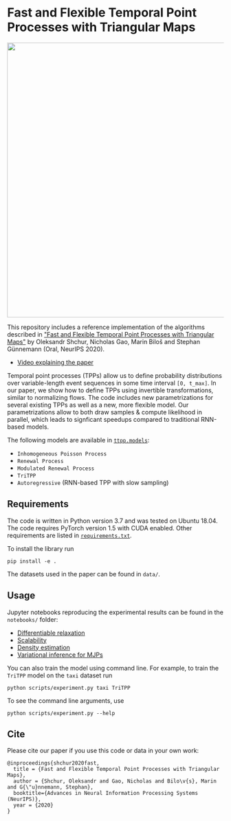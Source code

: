 # Fast and Flexible Temporal Point Processes with Triangular Maps
<p align="center">
  <img width="640" src="https://i.postimg.cc/Y9R38vt6/tritpp-logo.png">
</p>

This repository includes a reference implementation of the algorithms described in ["Fast and Flexible Temporal Point Processes with Triangular Maps"](https://arxiv.org/abs/2006.12631) by Oleksandr Shchur, Nicholas Gao, Marin Biloš and Stephan Günnemann (Oral, NeurIPS 2020).

- [Video explaining the paper](https://videos.neurips.cc/video/slideslive-38938478)

Temporal point processes (TPPs) allow us to define probability distributions over variable-length event sequences in some time interval `[0, t_max]`.
In our paper, we show how to define TPPs using invertible transformations, similar to normalizing flows.
The code includes new parametrizations for several existing TPPs as well as a new, more flexible model.
Our parametrizations allow to both draw samples & compute likelihood in parallel, which leads to signficant speedups compared to traditional RNN-based models.

The following models are available in [`ttpp.models`](https://github.com/shchur/triangular-tpp/blob/main/ttpp/models.py):
- `Inhomogeneous Poisson Process`
- `Renewal Process`
- `Modulated Renewal Process`
- `TriTPP`
- `Autoregressive` (RNN-based TPP with slow sampling)

## Requirements

The code is written in Python version 3.7 and was tested on Ubuntu 18.04.
The code requires PyTorch version 1.5 with CUDA enabled.
Other requirements are listed in [`requirements.txt`](requirements.txt).

To install the library run
```
pip install -e .
```
The datasets used in the paper can be found in `data/`.

## Usage
Jupyter notebooks reproducing the experimental results can be found in the `notebooks/` folder:
- [Differentiable relaxation](notebooks/differentiable_relaxation.ipynb)
- [Scalability](notebooks/scalability.ipynb)
- [Density estimation](notebooks/density_estimation.ipynb)
- [Variational inference for MJPs](notebooks/variational_inference.ipynb)


You can also train the model using command line. For example, to train the `TriTPP` model on the `taxi` dataset run
```
python scripts/experiment.py taxi TriTPP
```
To see the command line arguments, use
```
python scripts/experiment.py --help
```

## Cite
Please cite our paper if you use this code or data in your own work:
```
@inproceedings{shchur2020fast,
  title = {Fast and Flexible Temporal Point Processes with Triangular Maps},
  author = {Shchur, Oleksandr and Gao, Nicholas and Bilo\v{s}, Marin and G{\"u}nnemann, Stephan},
  booktitle={Advances in Neural Information Processing Systems (NeurIPS)},
  year = {2020} 
}
```
